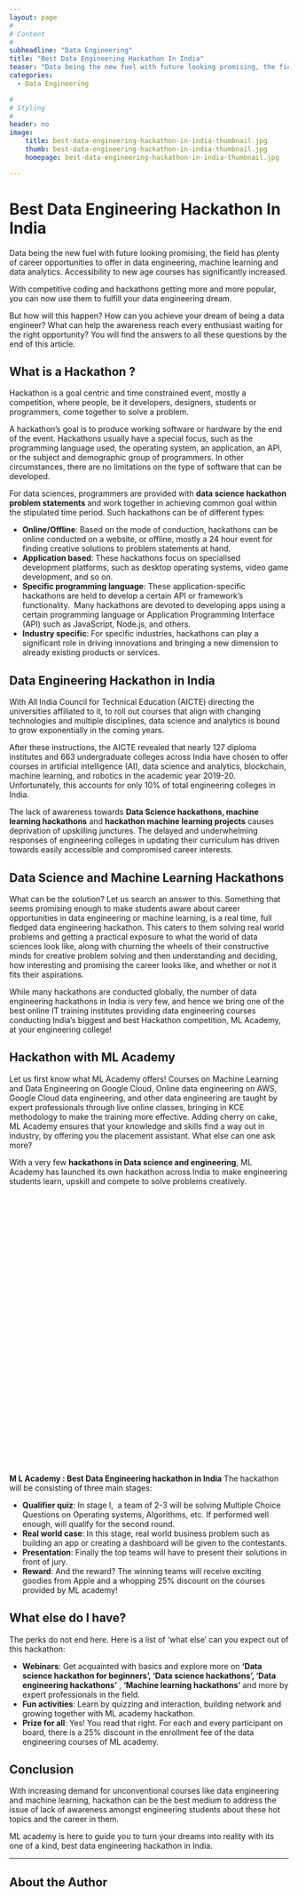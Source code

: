 ```yaml
---
layout: page
#
# Content
#
subheadline: "Data Engineering"
title: "Best Data Engineering Hackathon In India"
teaser: "Data being the new fuel with future looking promising, the field has plenty of career opportunities to offer in data engineering, machine learning and data analytics. Accessibility to new age courses has significantly increased.With competitive coding and hackathons getting more and more popular, you can now use them to fulfill your data engineering dream.But how will this happen? How can y"
categories:
  - Data Engineering

#
# Styling
#
header: no
image:
    title: best-data-engineering-hackathon-in-india-thumbnail.jpg
    thumb: best-data-engineering-hackathon-in-india-thumbnail.jpg
    homepage: best-data-engineering-hackathon-in-india-thumbnail.jpg

---
```


# Best Data Engineering Hackathon In India

Data being the new fuel with future looking promising, the field has plenty of career opportunities to offer in data engineering, machine learning and data analytics. Accessibility to new age courses has significantly increased.


With competitive coding and hackathons getting more and more popular, you can now use them to fulfill your data engineering dream.


But how will this happen? How can you achieve your dream of being a data engineer? What can help the awareness reach every enthusiast waiting for the right opportunity? You will find the answers to all these questions by the end of this article.


**What is a Hackathon ?**
-------------------------


Hackathon is a goal centric and time constrained event, mostly a competition, where people, be it developers, designers, students or programmers, come together to solve a problem. 


A hackathon’s goal is to produce working software or hardware by the end of the event. Hackathons usually have a special focus, such as the programming language used, the operating system, an application, an API, or the subject and demographic group of programmers. In other circumstances, there are no limitations on the type of software that can be developed.


For data sciences, programmers are provided with **data science hackathon problem statements** and work together in achieving common goal within the stipulated time period. Such hackathons can be of different types:


* **Online/Offline**: Based on the mode of conduction, hackathons can be online conducted on a website, or offline, mostly a 24 hour event for finding creative solutions to problem statements at hand.
* **Application based**: These hackathons focus on specialised development platforms, such as desktop operating systems, video game development, and so on.
* **Specific programming language**: These application-specific hackathons are held to develop a certain API or framework’s functionality.  Many hackathons are devoted to developing apps using a certain programming language or Application Programming Interface (API) such as JavaScript, Node.js, and others.
* **Industry specific**: For specific industries, hackathons can play a significant role in driving innovations and bringing a new dimension to already existing products or services.


**Data Engineering Hackathon in India**
---------------------------------------


With All India Council for Technical Education (AICTE) directing the universities affiliated to it, to roll out courses that align with changing technologies and multiple disciplines, data science and analytics is bound to grow exponentially in the coming years.


After these instructions, the AICTE revealed that nearly 127 diploma institutes and 663 undergraduate colleges across India have chosen to offer courses in artificial intelligence (AI), data science and analytics, blockchain, machine learning, and robotics in the academic year 2019-20. Unfortunately, this accounts for only 10% of total engineering colleges in India. 


The lack of awareness towards **Data Science hackathons, machine learning hackathons** and **hackathon machine learning projects** causes deprivation of upskilling junctures. The delayed and underwhelming responses of engineering colleges in updating their curriculum has driven towards easily accessible and compromised career interests.


**Data Science and Machine Learning Hackathons**
------------------------------------------------


What can be the solution? Let us search an answer to this. Something that seems promising enough to make students aware about career opportunities in data engineering or machine learning, is a real time, full fledged data engineering hackathon. This caters to them solving real world problems and getting a practical exposure to what the world of data sciences look like, along with churning the wheels of their constructive minds for creative problem solving and then understanding and deciding, how interesting and promising the career looks like, and whether or not it fits their aspirations. 


While many hackathons are conducted globally, the number of data engineering hackathons in India is very few, and hence we bring one of the best online IT training institutes providing data engineering courses conducting India’s biggest and best Hackathon competition, ML Academy, at your engineering college!


**Hackathon with ML Academy**
-----------------------------


Let us first know what ML Academy offers! Courses on Machine Learning and Data Engineering on Google Cloud, Online data engineering on AWS, Google Cloud data engineering, and other data engineering are taught by expert professionals through live online classes, bringing in KCE methodology to make the training more effective. Adding cherry on cake, ML Academy ensures that your knowledge and skills find a way out in industry, by offering you the placement assistant. What else can one ask more?


With a very few **hackathons in Data science and engineering**, ML Academy has launched its own hackathon across India to make engineering students learn, upskill and compete to solve problems creatively. 


![](data:image/svg+xml,%3Csvg%20xmlns='http://www.w3.org/2000/svg'%20viewBox='0%200%201%201'%3E%3C/svg%3E)**M L Academy : Best Data Engineering hackathon in India**
The hackathon will be consisting of three main stages:


* **Qualifier quiz**: In stage I,  a team of 2-3 will be solving Multiple Choice Questions on Operating systems, Algorithms, etc. If performed well enough, will qualify for the second round.
* **Real world case**: In this stage, real world business problem such as building an app or creating a dashboard will be given to the contestants.
* **Presentation**: Finally the top teams will have to present their solutions in front of jury.
* **Reward**: And the reward? The winning teams will receive exciting goodies from Apple and a whopping 25% discount on the courses provided by ML academy!


**What else do I have?**
------------------------


The perks do not end here. Here is a list of ‘what else’ can you expect out of this hackathon:


* **Webinars**: Get acquainted with basics and explore more on **‘Data science hackathon for beginners’, ‘Data science hackathons’, ‘Data engineering hackathons’** , **‘Machine learning hackathons’** and more by expert professionals in the field.
* **Fun activities**: Learn by quizzing and interaction, building network and growing together with ML academy hackathon.
* **Prize for all**: Yes! You read that right. For each and every participant on board, there is a 25% discount in the enrollment fee of the data engineering courses of ML academy.


**Conclusion**
--------------


With increasing demand for unconventional courses like data engineering and machine learning, hackathon can be the best medium to address the issue of lack of awareness amongst engineering students about these hot topics and the career in them.


ML academy is here to guide you to turn your dreams into reality with its one of a kind, best data engineering hackathon in India.




---


About the Author
----------------




![Aditi Chourey](data:image/svg+xml,%3Csvg%20xmlns='http://www.w3.org/2000/svg'%20viewBox='0%200%20768%201024'%3E%3C/svg%3E)


**Aditi Chourey** is an MBA from the Indian Institute of Management (IIM), Shillong. A mechanical engineer by qualification, a gold medalist in International English Olympiad, she is passionate about writing and has co authored a nationally released anthology. She loves to explore imagery poetry and experiment with conventional forms of writing in Hindi, English, Urdu. She is an active social worker having worked with NGOs for child welfare and holds an NSS B certificate. In her leisure time, she is an ardent reader of historical fiction and loves to explore art and aesthetics. You can connect with her on LinkedIn.




